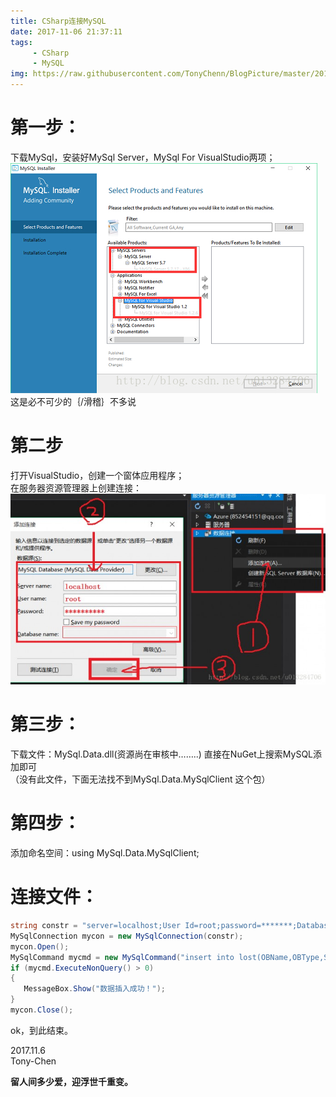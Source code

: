 ```yaml
---
title: CSharp连接MySQL
date: 2017-11-06 21:37:11
tags: 
     - CSharp
     - MySQL 
img: https://raw.githubusercontent.com/TonyChenn/BlogPicture/master/2017/11.06/Mysql.png
---
```


# 第一步：
 下载MySql，安装好MySql Server，MySql For VisualStudio两项；   
![](https://raw.githubusercontent.com/TonyChenn/BlogPicture/master/2017/11.06/install.jpg) 
 这是必不可少的｛/滑稽｝不多说

# 第二步  
 打开VisualStudio，创建一个窗体应用程序；   
 在服务器资源管理器上创建连接：   
![](https://raw.githubusercontent.com/TonyChenn/BlogPicture/master/2017/11.06/Conntct.jpg)

# 第三步：   
 下载文件：MySql.Data.dll(资源尚在审核中……..)
 直接在NuGet上搜索MySQL添加即可  
 （没有此文件，下面无法找不到MySql.Data.MySqlClient 这个包）

# 第四步：   
 添加命名空间：using MySql.Data.MySqlClient;

# 连接文件：
```csharp
string constr = "server=localhost;User Id=root;password=*******;Database=DatabaseName";
MySqlConnection mycon = new MySqlConnection(constr);
mycon.Open();
MySqlCommand mycmd = new MySqlCommand("insert into lost(OBName,OBType,StuName) values('校园卡','卡品','Jack')", mycon);
if (mycmd.ExecuteNonQuery() > 0)
{
   MessageBox.Show("数据插入成功！");
}
mycon.Close();
```
 ok，到此结束。

 2017.11.6   
 Tony-Chen

 **留人间多少爱，迎浮世千重变。**